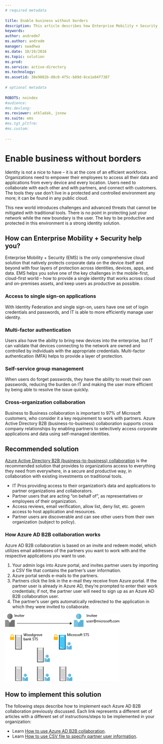```yaml
---
# required metadata

title: Enable business without borders
description: This article describes how Enterprise Mobility + Security can be used to provide a single identity that works across cloud and on-premises assets, and keeps users as productive as possible by leveraging tools within Azure Active Directory.
keywords:
author: andredm7
ms.author: andredm
manager: swadhwa
ms.date: 10/19/2016
ms.topic: solution
ms.prod:
ms.service: active-directory
ms.technology:
ms.assetid: 38e9802b-d8c0-4f5c-b89d-8ce1e04f7387

# optional metadata

ROBOTS: noindex
#audience:
#ms.devlang:
ms.reviewer: atkladak, jsnow
ms.suite: ems
#ms.tgt_pltfrm:
#ms.custom:

---
```


# Enable business without borders
Identity is not a nice to have – it is at the core of an efficient workforce. Organizations need to empower their employees to access all their data and applications from every device and every location. Users need to collaborate with each other and with partners, and connect with customers. The tools they use don’t live in a protected and controlled environment any more; it can be found in any public cloud.

This new world introduces challenges and advanced threats that cannot be mitigated with traditional tools. There is no point in protecting just your network while the new boundary is the user. The key to be productive and protected in this environment is a strong identity solution.

## How can Enterprise Mobility + Security help you?
Enterprise Mobility + Security (EMS) is the only comprehensive cloud solution that natively protects corporate data on the device itself and beyond with four layers of protection across identities, devices, apps, and data. EMS helps you solve one of the key challenges in the mobile-first, cloud-first world – how to provide a single identity that works across cloud and on-premises assets, and keep users as productive as possible.

### Access to single sign-on applications
With Identity Federation and single sign-on, users have one set of login credentials and passwords, and IT is able to more efficiently manage user identity.
### Multi-factor authentication
Users also have the ability to bring new devices into the enterprise, but IT can validate that devices connecting to the network are owned and controlled by individuals with the appropriate credentials. Multi-factor authentication (MFA) helps to provide a layer of protection.
### Self-service group management
When users do forget passwords, they have the ability to reset their own passwords, reducing the burden on IT and making the user more efficient by being able to resolve the issue quickly.
### Cross-organization collaboration
Business to Business collaboration is important to 97% of Microsoft customers, who consider it a key requirement to work with partners. Azure Active Directory B2B (business-to-business) collaboration supports cross company relationships by enabling partners to selectively access corporate applications and data using self-managed identities.

## Recommended solution
[Azure Active Directory B2B (business-to-business) collaboration](https://azure.microsoft.com/documentation/articles/active-directory-b2b-what-is-azure-ad-b2b/) is the recommended solution that provides to organizations access to everything they need from everywhere, in a secure and productive way, in collaboration with existing investments on traditional tools.
- IT Pros providing access to their organization’s data and applications to partner organizations and collaborators.
- Partner users that are acting “on behalf of”, as representatives or employees of their organization.
- Access reviews, email verification, allow list, deny list, etc. govern access to host application and resources.
- Partner users are discoverable and can see other users from their own organization (subject to policy).

### How Azure AD B2B collaboration works

Azure AD B2B collaboration is based on an invite and redeem model, which utilizes email addresses of the partners you want to work with and the respective applications you want to use.

1. Your admin logs into Azure portal, and invites partner users by importing a CSV file that contains the partner’s user information.
2. Azure portal sends e-mails to the partners.
3. Partners click the link in the e-mail they receive from Azure portal. If the partner user is already in Azure AD,  they’re prompted to enter their work credentials; if not, the partner user will need to sign up as an Azure AD B2B collaboration user.
4. The partner’s user gets automatically redirected to the application in which they were invited to collaborate.

![Graphic showing the process in which a partner user is invited to collaborate through Azure AD B2B.](./media/enable-business-without-borders/enable-business-without-borders-fig1.png)

## How to implement this solution
The following steps describe how to implement each Azure AD B2B collaboration previously discussed. Each link represents a different set of articles with a different set of instructions/steps to be implemented in your organization:
- Learn [How to use Azure AD B2B collaboration](https://azure.microsoft.com/documentation/articles/active-directory-b2b-detailed-walkthrough/).
- Learn [How to use CSV file to specify partner user information](https://azure.microsoft.com/en-us/documentation/articles/active-directory-b2b-references-csv-file-format/).

